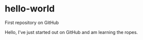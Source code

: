 # hello-world
First repository on GitHub

Hello, I've just started out on GitHub and am learning the ropes.
